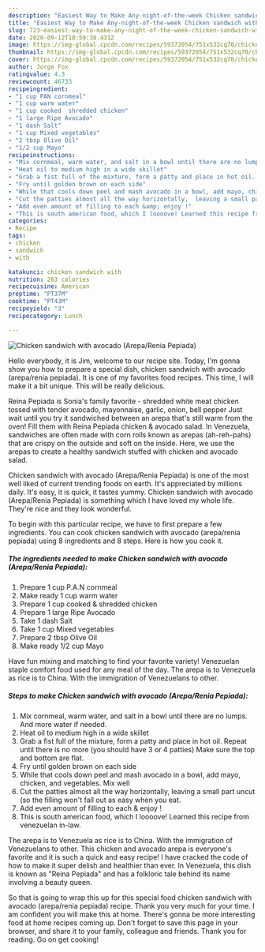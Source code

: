 ```yaml
---
description: "Easiest Way to Make Any-night-of-the-week Chicken sandwich with avocado (Arepa/Renia Pepiada)"
title: "Easiest Way to Make Any-night-of-the-week Chicken sandwich with avocado (Arepa/Renia Pepiada)"
slug: 723-easiest-way-to-make-any-night-of-the-week-chicken-sandwich-with-avocado-arepa-renia-pepiada
date: 2020-09-12T10:59:38.431Z
image: https://img-global.cpcdn.com/recipes/59372054/751x532cq70/chicken-sandwich-with-avocado-areparenia-pepiada-recipe-main-photo.jpg
thumbnail: https://img-global.cpcdn.com/recipes/59372054/751x532cq70/chicken-sandwich-with-avocado-areparenia-pepiada-recipe-main-photo.jpg
cover: https://img-global.cpcdn.com/recipes/59372054/751x532cq70/chicken-sandwich-with-avocado-areparenia-pepiada-recipe-main-photo.jpg
author: Jorge Fox
ratingvalue: 4.3
reviewcount: 46733
recipeingredient:
- "1 cup PAN cornmeal"
- "1 cup warm water"
- "1 cup cooked  shredded chicken"
- "1 large Ripe Avocado"
- "1 dash Salt"
- "1 cup Mixed vegetables"
- "2 tbsp Olive Oil"
- "1/2 cup Mayo"
recipeinstructions:
- "Mix cornmeal, warm water, and salt in a bowl until there are no lumps. And more water if needed."
- "Heat oil to medium high in a wide skillet"
- "Grab a fist full of the mixture, form a patty and place in hot oil. Repeat until there is no more (you should have 3 or 4 patties) Make sure the top and bottom are flat."
- "Fry until golden brown on each side"
- "While that cools down peel and mash avocado in a bowl, add mayo, chicken,  and vegetables. Mix well"
- "Cut the patties almost all the way horizontally,  leaving a small part uncut (so the filling won&#39;t fall out as easy when you eat."
- "Add even amount of filling to each &amp; enjoy !"
- "This is south american food, which I loooove! Learned this recipe from venezuelan in-law."
categories:
- Recipe
tags:
- chicken
- sandwich
- with

katakunci: chicken sandwich with 
nutrition: 263 calories
recipecuisine: American
preptime: "PT37M"
cooktime: "PT43M"
recipeyield: "3"
recipecategory: Lunch

---
```



![Chicken sandwich with avocado (Arepa/Renia Pepiada)](https://img-global.cpcdn.com/recipes/59372054/751x532cq70/chicken-sandwich-with-avocado-areparenia-pepiada-recipe-main-photo.jpg)

Hello everybody, it is Jim, welcome to our recipe site. Today, I'm gonna show you how to prepare a special dish, chicken sandwich with avocado (arepa/renia pepiada). It is one of my favorites food recipes. This time, I will make it a bit unique. This will be really delicious.

Reina Pepiada is Sonia&#39;s family favorite - shredded white meat chicken tossed with tender avocado, mayonnaise, garlic, onion, bell pepper Just wait until you try it sandwiched between an arepa that&#39;s still warm from the oven! Fill them with Reina Pepiada chicken &amp; avocado salad. In Venezuela, sandwiches are often made with corn rolls known as arepas (ah-reh-pahs) that are crispy on the outside and soft on the inside. Here, we use the arepas to create a healthy sandwich stuffed with chicken and avocado salad.

Chicken sandwich with avocado (Arepa/Renia Pepiada) is one of the most well liked of current trending foods on earth. It's appreciated by millions daily. It's easy, it is quick, it tastes yummy. Chicken sandwich with avocado (Arepa/Renia Pepiada) is something which I have loved my whole life. They're nice and they look wonderful.


To begin with this particular recipe, we have to first prepare a few ingredients. You can cook chicken sandwich with avocado (arepa/renia pepiada) using 8 ingredients and 8 steps. Here is how you cook it.

<!--inarticleads1-->

##### The ingredients needed to make Chicken sandwich with avocado (Arepa/Renia Pepiada):

1. Prepare 1 cup P.A.N cornmeal
1. Make ready 1 cup warm water
1. Prepare 1 cup cooked &amp; shredded chicken
1. Prepare 1 large Ripe Avocado
1. Take 1 dash Salt
1. Take 1 cup Mixed vegetables
1. Prepare 2 tbsp Olive Oil
1. Make ready 1/2 cup Mayo


Have fun mixing and matching to find your favorite variety! Venezuelan staple comfort food used for any meal of the day. The arepa is to Venezuela as rice is to China. With the immigration of Venezuelans to other. 

<!--inarticleads2-->

##### Steps to make Chicken sandwich with avocado (Arepa/Renia Pepiada):

1. Mix cornmeal, warm water, and salt in a bowl until there are no lumps. And more water if needed.
1. Heat oil to medium high in a wide skillet
1. Grab a fist full of the mixture, form a patty and place in hot oil. Repeat until there is no more (you should have 3 or 4 patties) Make sure the top and bottom are flat.
1. Fry until golden brown on each side
1. While that cools down peel and mash avocado in a bowl, add mayo, chicken,  and vegetables. Mix well
1. Cut the patties almost all the way horizontally,  leaving a small part uncut (so the filling won&#39;t fall out as easy when you eat.
1. Add even amount of filling to each &amp; enjoy !
1. This is south american food, which I loooove! Learned this recipe from venezuelan in-law.


The arepa is to Venezuela as rice is to China. With the immigration of Venezuelans to other. This chicken and avocado arepa is everyone&#39;s favorite and it is such a quick and easy recipe! I have cracked the code of how to make it super delish and healthier than ever. In Venezuela, this dish is known as &#34;Reina Pepiada&#34; and has a folkloric tale behind its name involving a beauty queen. 

So that is going to wrap this up for this special food chicken sandwich with avocado (arepa/renia pepiada) recipe. Thank you very much for your time. I am confident you will make this at home. There's gonna be more interesting food at home recipes coming up. Don't forget to save this page in your browser, and share it to your family, colleague and friends. Thank you for reading. Go on get cooking!
